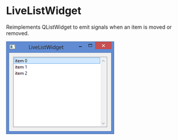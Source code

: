 LiveListWidget
==========

Reimplements QListWidget to emit signals when an item is moved or removed.

![LiveListWidget Screenshot](./window.png "2013-03-01")

